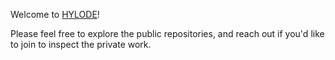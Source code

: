 Welcome to [HYLODE](hylode.org)!

Please feel free to explore the public repositories, and reach out if you'd like to join to inspect the private work.

